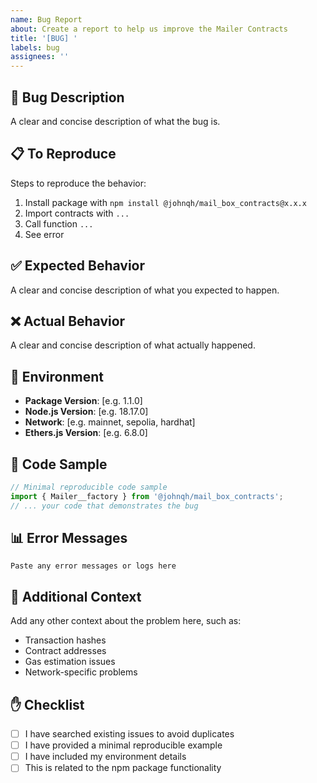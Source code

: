 ```yaml
---
name: Bug Report
about: Create a report to help us improve the Mailer Contracts
title: '[BUG] '
labels: bug
assignees: ''
---
```


## 🐛 Bug Description
A clear and concise description of what the bug is.

## 📋 To Reproduce
Steps to reproduce the behavior:
1. Install package with `npm install @johnqh/mail_box_contracts@x.x.x`
2. Import contracts with `...`
3. Call function `...`
4. See error

## ✅ Expected Behavior
A clear and concise description of what you expected to happen.

## ❌ Actual Behavior
A clear and concise description of what actually happened.

## 🔧 Environment
- **Package Version**: [e.g. 1.1.0]
- **Node.js Version**: [e.g. 18.17.0]
- **Network**: [e.g. mainnet, sepolia, hardhat]
- **Ethers.js Version**: [e.g. 6.8.0]

## 📝 Code Sample
```typescript
// Minimal reproducible code sample
import { Mailer__factory } from '@johnqh/mail_box_contracts';
// ... your code that demonstrates the bug
```

## 📊 Error Messages
```
Paste any error messages or logs here
```

## 🔗 Additional Context
Add any other context about the problem here, such as:
- Transaction hashes
- Contract addresses
- Gas estimation issues
- Network-specific problems

## ✋ Checklist
- [ ] I have searched existing issues to avoid duplicates
- [ ] I have provided a minimal reproducible example
- [ ] I have included my environment details
- [ ] This is related to the npm package functionality